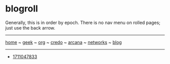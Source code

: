 # blogroll

Generally, this is in order by epoch.  There is no nav menu on rolled pages; just use the back arrow.

-----
[home](README.md) ~ [geek](geekcode.md) ~ [org](orgmode.md) ~ [credo](credo.md) ~ [arcana](arcana.md) ~ [networks](networking.md) ~ [blog](blogroll.md)

-----

- [1711047833](1711047833.md)
